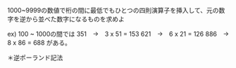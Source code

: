 1000~9999の数値で桁の間に最低でもひとつの四則演算子を挿入して、元の数字を逆から並べた数字になるものを求めよ

ex)
100 ~ 1000の間では
351　→　3 x 51 = 153
621　→　6 x 21 = 126
886　→　8 x 86 = 688
がある。

＊逆ポーランド記法

